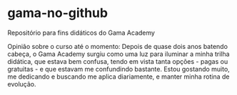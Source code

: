 # gama-no-github

Repositório para fins didáticos do Gama Academy

Opinião sobre o curso até o momento:
Depois de quase dois anos batendo cabeça, o Gama Academy surgiu como uma luz para iluminar a minha trilha didática, que estava bem confusa, tendo em vista tanta opções - pagas ou gratuitas -  e que estavam me confundindo bastante.
Estou gostando muito, me dedicando e buscando me aplica diariamente, e manter minha rotina de evolução.

